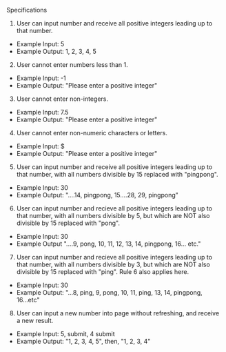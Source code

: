 Specifications

1. User can input number and receive all positive integers leading up to that number.
- Example Input: 5
- Example Output: 1, 2, 3, 4, 5

2. User cannot enter numbers less than 1.
- Example Input: -1
- Example Output: "Please enter a positive integer"

3. User cannot enter non-integers.
- Example Input: 7.5
- Example Output: "Please enter a positive integer"

4. User cannot enter non-numeric characters or letters.
- Example Input: $
- Example Output: "Please enter a positive integer"

5. User can input number and receive all positive integers leading up to that number, with all numbers divisible by 15 replaced with "pingpong".
- Example Input: 30
- Example Output: "....14, pingpong, 15....28, 29, pingpong"

6. User can input number and recieve all positive integers leading up to that number, with all numbers divisible by 5, but which are NOT also divisible by 15 replaced with "pong".
- Example Input: 30
- Example Output "....9, pong, 10, 11, 12, 13, 14, pingpong, 16... etc."

7. User can input number and recieve all positive integers leading up to that number, with all numbers divisible by 3, but which are NOT also divisible by 15 replaced with "ping". Rule 6 also applies here.
- Example Input: 30
- Example Output: "...8, ping, 9, pong, 10, 11, ping, 13, 14, pingpong, 16...etc"

8. User can input a new number into page without refreshing, and receive a new result.
- Example Input: 5, submit, 4 submit
- Example Output: "1, 2, 3, 4, 5", then, "1, 2, 3, 4"
